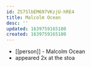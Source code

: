 ```yaml
---
id: ZS7SlbEM697VKzjU-hRE4
title: Malcolm Ocean
desc: ''
updated: 1639759165180
created: 1639759165180
---
```



- [[person]] - Malcolm Ocean
- appeared 2x at the stoa
